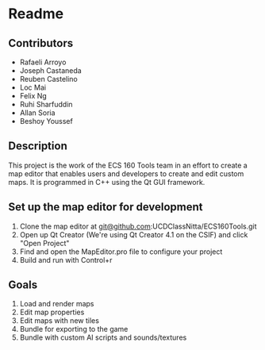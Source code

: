 # Readme

## Contributors 

 - Rafaeli Arroyo
 - Joseph Castaneda
 - Reuben Castelino
 - Loc Mai
 - Felix Ng
 - Ruhi Sharfuddin
 - Allan Soria
 - Beshoy Youssef

## Description

  This project is the work of the ECS 160 Tools team in an effort to create a map editor that enables users and developers to create and edit custom maps. It is programmed in C++ using the Qt GUI framework.


## Set up the map editor for development

 1. Clone the map editor at git@github.com:UCDClassNitta/ECS160Tools.git
 1. Open up Qt Creator (We're using Qt Creator 4.1 on the CSIF) and click "Open Project"
 1. Find and open the MapEditor.pro file to configure your project
 1. Build and run with Control+r

## Goals

 1. Load and render maps
 1. Edit map properties 
 1. Edit maps with new tiles
 1. Bundle for exporting to the game
 1. Bundle with custom AI scripts and sounds/textures
